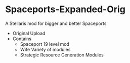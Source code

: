 # Spaceports-Expanded-Orig

A Stellaris mod for bigger and better Spaceports
- Original Upload
- Contains
	- Spaceport 19 level mod
	- Wife Variety of modules
	- Strategic Resource Generation Modules